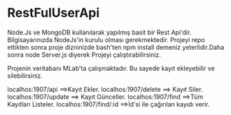 # RestFulUserApi
Node.Js ve MongoDB kullanılarak yapılmış basit bir Rest Api'dir.
Bilgisayarınızda NodeJs'in kurulu olması gerekmektedir.
Projeyi repo ettikten sonra proje dizninizde bash'ten npm install
demeniz yeterlidir.Daha sonra node Server.js diyerek Projeyi
çalıştırabilirsiniz.

Projenin veritabanı MLab'ta çalışmaktadır. Bu sayede kayıt ekleyebilir ve silebilirsiniz.


localhos:1907/api ==>Kayıt Ekler.
localhos:1907/delete ==> Kayıt Siler.
localhos:1907/update ==> Kayıt Günceller.
localhos:1907/find ==>Tüm Kayıtları Listeler.
localhos:1907/find/:id ==>İd'si ile çağırılan kayıdı verir.
